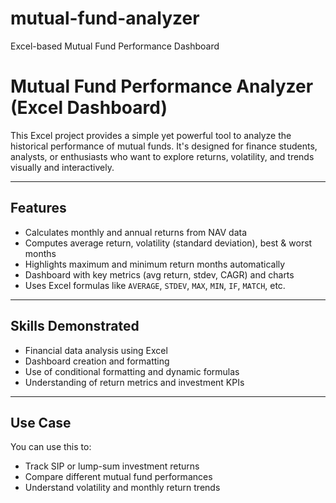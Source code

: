 # mutual-fund-analyzer
Excel-based Mutual Fund Performance Dashboard
# Mutual Fund Performance Analyzer (Excel Dashboard)

This Excel project provides a simple yet powerful tool to analyze the historical performance of mutual funds. It's designed for finance students, analysts, or enthusiasts who want to explore returns, volatility, and trends visually and interactively.

---

## Features

-  Calculates monthly and annual returns from NAV data  
-  Computes average return, volatility (standard deviation), best & worst months  
-  Highlights maximum and minimum return months automatically  
-  Dashboard with key metrics (avg return, stdev, CAGR) and charts  
-  Uses Excel formulas like `AVERAGE`, `STDEV`, `MAX`, `MIN`, `IF`, `MATCH`, etc.  

---


##  Skills Demonstrated

- Financial data analysis using Excel  
- Dashboard creation and formatting  
- Use of conditional formatting and dynamic formulas  
- Understanding of return metrics and investment KPIs  

---

##  Use Case

You can use this to:
- Track SIP or lump-sum investment returns
- Compare different mutual fund performances
- Understand volatility and monthly return trends

